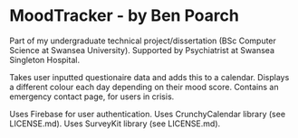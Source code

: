# MoodTracker - by Ben Poarch

Part of my undergraduate technical project/dissertation
(BSc Computer Science at Swansea University).
Supported by Psychiatrist at Swansea Singleton Hospital.

Takes user inputted questionaire data and adds this to a calendar.
Displays a different colour each day depending on their mood score.
Contains an emergency contact page, for users in crisis.

Uses Firebase for user authentication.
Uses CrunchyCalendar library (see LICENSE.md).
Uses SurveyKit library (see LICENSE.md).
